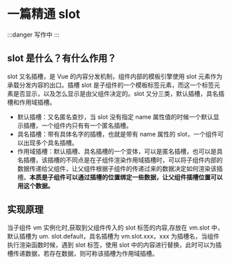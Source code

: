 # 一篇精通 slot

:::danger
写作中
:::

## slot 是什么？有什么作用？

slot 又名插槽，是 Vue 的内容分发机制，组件内部的模板引擎使用 slot 元素作为承载分发内容的出口。插槽 slot 是子组件的一个模板标签元素，而这一个标签元素是否显示，以及怎么显示是由父组件决定的。slot 又分三类，默认插槽，具名插槽和作用域插槽。

- 默认插槽：又名匿名查抄，当 slot 没有指定 name 属性值的时候一个默认显示插槽，一个组件内只有有一个匿名插槽。
- 具名插槽：带有具体名字的插槽，也就是带有 name 属性的 slot，一个组件可以出现多个具名插槽。
- 作用域插槽：默认插槽、具名插槽的一个变体，可以是匿名插槽，也可以是具名插槽，该插槽的不同点是在子组件渲染作用域插槽时，可以将子组件内部的数据传递给父组件，让父组件根据子组件的传递过来的数据决定如何渲染该插槽。**本质是子组件可以通过插槽的位置绑定一些数据，让父组件插槽位置可以用这个数据。**

## 实现原理

当子组件 vm 实例化时,获取到父组件传入的 slot 标签的内容,存放在 vm.slot 中，默认插槽为 um. slot.default，具名插槽为 vm.slot.xxx，xxx 为插槽名，当组件执行渲染函数时候，遇到 slot 标签，使用 slot 中的内容进行替换，此时可以为插槽传递数据，若存在数据，则可称该插槽为作用域插槽。
